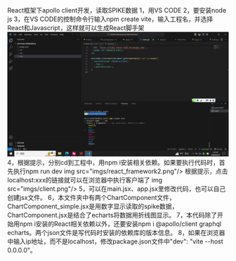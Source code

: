 React框架下apollo client开发，读取SPIKE数据
1，用VS CODE
2，要安装node js
3，在VS CODE的控制命令行输入npm create vite，输入工程名，并选择React和Javascript，这样就可以生成React脚手架
<img src="imgs/react_framework1.png"/>
4，根据提示，分别cd到工程中，用npm i安装相关依赖。如果要执行代码时，首先执行npm run dev
img src="imgs/react_framework2.png"/>
根据提示，点击localhost:xxx的链接就可以在浏览器中执行客户端了
img src="imgs/client.png"/>
5，可以在main.jsx、app.jsx里修改代码，也可以自己创建jsx文件。
6，本文件夹中有两个ChartComponent文件，ChartComponent_simple.jsx是用数字显示读取的spike数据，ChartComponent.jsx是结合了echarts将数据用折线图显示。
7，本代码除了开始用npm i安装的React相关依赖以外，还要安装npm i @apollo/client graphql echarts。两个json文件是写代码时安装的依赖库的版本信息。
8，如果在浏览器中输入ip地址，而不是localhost，修改package.json文件中"dev": "vite --host 0.0.0.0"。
